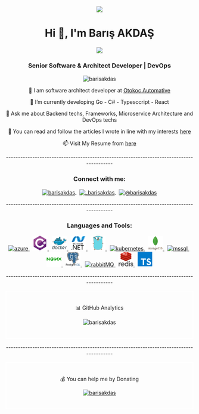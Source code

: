 <div align="center"><img align="center" src="https://media2.giphy.com/media/zhYSVCirREeIZtONCI/giphy.gif" width='150'/></div>

<div align="center">
  <h1 align="center">Hi 👋, I'm Barış AKDAŞ</h1>
  <img align="center" src="https://media2.giphy.com/media/zhYSVCirREeIZtONCI/giphy.gif" width='150'/>
  <h3 align="center">Senior Software & Architect Developer | DevOps</h3>

  <p align="center"> <img src="https://komarev.com/ghpvc/?username=barisakdsas&label=Profile%20views&color=0e75b6&style=flat" alt="barisakdas" /> </p>
</div>

<div align="center">
  <p align="center">🎯 I am software architect developer at <a href="https://www.otokoc.com.tr/" target="blank">Otokoc Automative</a></p>
  <p align="center">🔭 I’m currently developing Go - C# - Typesccript - React</p>
  <p align="center">💬 Ask me about Backend techs, Frameworks, Microservice Architecture and DevOps techs</p>
  <p align="center">📝 You can read and follow the articles I wrote in line with my interests <a href="https://medium.com/@barisakdas">here</a></p>
  <p align="center">📫 Visit My Resume from <a href="http://iambarisakdas.com/" target="blank">here</a></p>
</div>

<p align="center"> ----------------------------------------------------------------------------------------- </p>

<div align="center">
  <h3 align="center">Connect with me:</h3>
  <p align="center">
    <a href="https://www.linkedin.com/in/barisakdas/" target="blank">
      <img align="center" src="https://raw.githubusercontent.com/rahuldkjain/github-profile-readme-generator/master/src/images/icons/Social/linked-in-alt.svg" alt="barisakdas" height="30" width="40" />
    </a>
    &nbsp;
    <a href="https://www.instagram.com/_barisakdas/" target="blank">
      <img align="center" src="https://raw.githubusercontent.com/rahuldkjain/github-profile-readme-generator/master/src/images/icons/Social/instagram.svg" alt="_barisakdas" height="30" width="40" />
    </a>
    &nbsp;
    <a href="https://medium.com/@barisakdas" target="blank">
      <img align="center" src="https://raw.githubusercontent.com/rahuldkjain/github-profile-readme-generator/master/src/images/icons/Social/medium.svg" alt="@barisakdas" height="30" width="40" />
    </a>
  </p>
</div>

<p align="center"> ----------------------------------------------------------------------------------------- </p>

<div align="center">
  <h3 align="center">Languages and Tools:</h3>
  <p align="center"> 
    <a href="https://azure.microsoft.com/en-in/" target="_blank" rel="noreferrer"> 
      <img src="https://www.vectorlogo.zone/logos/microsoft_azure/microsoft_azure-icon.svg" alt="azure" width="40" height="40"/> 
    </a> 
    &nbsp;
    <a href="https://www.w3schools.com/cs/" target="_blank" rel="noreferrer"> 
      <img src="https://raw.githubusercontent.com/devicons/devicon/master/icons/csharp/csharp-original.svg" alt="csharp" width="40" height="40"/> 
    </a> 
    &nbsp;
    <a href="https://www.docker.com/" target="_blank" rel="noreferrer"> 
      <img src="https://raw.githubusercontent.com/devicons/devicon/master/icons/docker/docker-original-wordmark.svg" alt="docker" width="40" height="40"/> 
    </a> 
    &nbsp;
    <a href="https://dotnet.microsoft.com/" target="_blank" rel="noreferrer"> 
      <img src="https://raw.githubusercontent.com/devicons/devicon/master/icons/dot-net/dot-net-original-wordmark.svg" alt="dotnet" width="40" height="40"/> 
    </a> 
    &nbsp;
    <a href="https://golang.org" target="_blank" rel="noreferrer"> 
      <img src="https://raw.githubusercontent.com/devicons/devicon/master/icons/go/go-original.svg" alt="go" width="40" height="40"/> 
    </a> 
    &nbsp;
    <a href="https://kubernetes.io" target="_blank" rel="noreferrer"> 
      <img src="https://www.vectorlogo.zone/logos/kubernetes/kubernetes-icon.svg" alt="kubernetes" width="40" height="40"/> 
    </a> 
    &nbsp;
    <a href="https://www.mongodb.com/" target="_blank" rel="noreferrer"> 
      <img src="https://raw.githubusercontent.com/devicons/devicon/master/icons/mongodb/mongodb-original-wordmark.svg" alt="mongodb" width="40" height="40"/> 
    </a> 
    &nbsp;
    <a href="https://www.microsoft.com/en-us/sql-server" target="_blank" rel="noreferrer"> 
      <img src="https://www.svgrepo.com/show/303229/microsoft-sql-server-logo.svg" alt="mssql" width="40" height="40"/> 
    </a> 
    &nbsp;
    <a href="https://www.nginx.com" target="_blank" rel="noreferrer"> 
      <img src="https://raw.githubusercontent.com/devicons/devicon/master/icons/nginx/nginx-original.svg" alt="nginx" width="40" height="40"/> 
    </a> 
    &nbsp;
    <a href="https://www.postgresql.org" target="_blank" rel="noreferrer"> 
      <img src="https://raw.githubusercontent.com/devicons/devicon/master/icons/postgresql/postgresql-original-wordmark.svg" alt="postgresql" width="40" height="40"/> 
    </a> 
    &nbsp;
    <a href="https://www.rabbitmq.com" target="_blank" rel="noreferrer"> 
      <img src="https://www.vectorlogo.zone/logos/rabbitmq/rabbitmq-icon.svg" alt="rabbitMQ" width="40" height="40"/> 
    </a> 
    &nbsp;
    <a href="https://redis.io" target="_blank" rel="noreferrer"> 
      <img src="https://raw.githubusercontent.com/devicons/devicon/master/icons/redis/redis-original-wordmark.svg" alt="redis" width="40" height="40"/> 
    </a> 
    &nbsp;
    <a href="https://www.typescriptlang.org/" target="_blank" rel="noreferrer"> 
      <img src="https://raw.githubusercontent.com/devicons/devicon/master/icons/typescript/typescript-original.svg" alt="typescript" width="40" height="40"/> 
    </a> 
  </p> 
</div>

<p align="center"> ----------------------------------------------------------------------------------------- </p>

<div align="center" style="border: 2px solid white; text-align: center; padding: 20px;">
  <p>
    <span>📊 GitHub Analytics</span>
  </p>
  <p>
    <img align="center" src="https://github-readme-stats.vercel.app/api?username=barisakdas&show_icons=true&locale=en" alt="barisakdas" />
  </p>
</div>

<p align="center"> ----------------------------------------------------------------------------------------- </p>

<div align="center" style="border: 2px solid white; text-align: center; padding: 20px;">
  <p>
    <span>💰 You can help me by Donating</span>
  </p>
  <p>
    <a href="https://buymeacoffee.com/barisakdas">
      <img src="https://img.shields.io/badge/Buy%20Me%20a%20Coffee-ffdd00?style=for-the-badge&logo=buy-me-a-coffee&logoColor=black" alt="barisakdas" />
    </a>
  </p>
</div>
